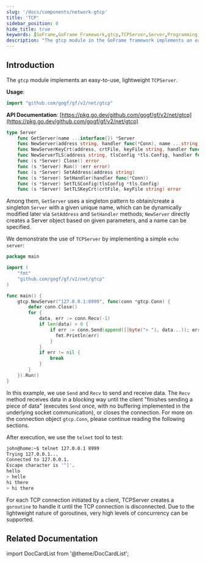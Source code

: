 ```yaml
---
slug: '/docs/components/network-gtcp'
title: 'TCP'
sidebar_position: 0
hide_title: true
keywords: [GoFrame,GoFrame Framework,gtcp,TCPServer,Server,Programming,Network Connection,Lightweight,Concurrency,Example]
description: "The gtcp module in the GoFrame framework implements an easy-to-use, lightweight TCPServer. By using gtcp, users can easily create and manage TCP services, supporting high concurrency connections. The documentation provides simple code examples to demonstrate how to create a basic echo server using the gtcp module."
---
```


## Introduction
The `gtcp` module implements an easy-to-use, lightweight `TCPServer`.

**Usage**:

```go
import "github.com/gogf/gf/v2/net/gtcp"
```

**API Documentation**: [https://pkg.go.dev/github.com/gogf/gf/v2/net/gtcp](https://pkg.go.dev/github.com/gogf/gf/v2/net/gtcp)

```go
type Server
    func GetServer(name ...interface{}) *Server
    func NewServer(address string, handler func(*Conn), name ...string) *Server
    func NewServerKeyCrt(address, crtFile, keyFile string, handler func(*Conn), name ...string) *Server
    func NewServerTLS(address string, tlsConfig *tls.Config, handler func(*Conn), name ...string) *Server
    func (s *Server) Close() error
    func (s *Server) Run() (err error)
    func (s *Server) SetAddress(address string)
    func (s *Server) SetHandler(handler func(*Conn))
    func (s *Server) SetTLSConfig(tlsConfig *tls.Config)
    func (s *Server) SetTLSKeyCrt(crtFile, keyFile string) error
```

Among them, `GetServer` uses a singleton pattern to obtain/create a singleton `Server` with a given unique name, which can be dynamically modified later via `SetAddress` and `SetHandler` methods; `NewServer` directly creates a Server object based on given parameters, and a name can be specified.

We demonstrate the use of `TCPServer` by implementing a simple `echo server`:

```go
package main

import (
    "fmt"
    "github.com/gogf/gf/v2/net/gtcp"
)

func main() {
    gtcp.NewServer("127.0.0.1:8999", func(conn *gtcp.Conn) {
        defer conn.Close()
        for {
            data, err := conn.Recv(-1)
            if len(data) > 0 {
                if err := conn.Send(append([]byte("> "), data...)); err != nil {
                  fmt.Println(err)
                }
            }
            if err != nil {
                break
            }
        }
    }).Run()
}
```

In this example, we use `Send` and `Recv` to send and receive data. The `Recv` method receives data in a blocking way until the client "finishes sending a piece of data" (executes `Send` once, with no buffering implemented in the underlying socket communication), or closes the connection. For more on the connection object `gtcp.Conn`, please continue reading the following sections.

After execution, we use the `telnet` tool to test:

```bash
john@home:~$ telnet 127.0.0.1 8999
Trying 127.0.0.1...
Connected to 127.0.0.1.
Escape character is '^]'.
hello
> hello
hi there
> hi there
```

For each TCP connection initiated by a client, TCPServer creates a `goroutine` to handle it until the TCP connection is disconnected. Due to the lightweight nature of goroutines, very high levels of concurrency can be supported.

## Related Documentation

import DocCardList from '@theme/DocCardList';

<DocCardList />